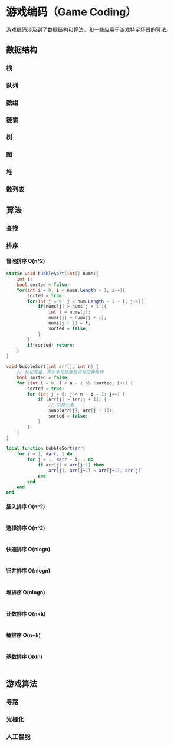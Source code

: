 # 游戏编码（Game Coding）
游戏编码涉及到了数据结构和算法，和一些应用于游戏特定场景的算法。

## 数据结构
### 栈
### 队列
### 数组
### 链表
### 树
### 图
### 堆
### 散列表

## 算法
### 查找
### 排序
#### 冒泡排序 O(n^2)
```csharp
static void bubbleSort(int[] nums){
    int t;
    bool sorted = false;
    for(int i = 0; i < nums.Length - 1; i++){
        sorted = true;
        for(int j = 0; j < num.Length - 1 - i; j++){
            if(nums[j] > nums[j + 1]){
                int t = nums[j];
                nums[j] = nums[j + 1];
                nums[j + 1] = t;
                sorted = false;
            }
        }
        if(sorted) return;
    }
}
```
```c++
void bubbleSort(int arr[], int n) {
    // 标记变量，表示本轮排序是否有交换操作
    bool sorted = false;
    for (int i = 0; i < n - 1 && !sorted; i++) {
        sorted = true;
        for (int j = 0; j < n - i - 1; j++) {
            if (arr[j] > arr[j + 1]) {
                // 交换元素
                swap(arr[j], arr[j + 1]);
                sorted = false;
            }
        }
    }
}
```
```lua
local function bubbleSort(arr)
    for i = 1, #arr, 1 do
        for j = 1, #arr - i, 1 do
            if arr[j] > arr[j+1] then
                arr[j], arr[j+1] = arr[j+1], arr[j]
            end
        end
    end
end
```
#### 插入排序 O(n^2)
```csharp
```
#### 选择排序 O(n^2)
```csharp
```
#### 快速排序 O(nlogn)
```csharp
```
#### 归并排序 O(nlogn)
```csharp
```
#### 堆排序 O(nlogn)
```csharp
```
#### 计数排序 O(n+k)
```csharp
```
#### 桶排序 O(n+k)
```csharp
```
#### 基数排序 O(dn)
```csharp
```

## 游戏算法
### 寻路
### 光栅化
### 人工智能